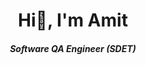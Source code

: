 <div align="center"><h1>Hi👋, I'm Amit</h1></div>
<div align="center"><h5>Software QA Engineer (SDET)</h5></div>

<!--
**amitkaushik8368/amitkaushik8368** is a ✨ _special_ ✨ repository because its `README.md` (this file) appears on your GitHub profile.

Here are some ideas to get you started:

- 🔭 I’m currently working on ...
- 🌱 I’m currently learning ...
- 👯 I’m looking to collaborate on ...
- 🤔 I’m looking for help with ...
- 💬 Ask me about ...
- 📫 How to reach me: ...
- 😄 Pronouns: ...
- ⚡ Fun fact: ...
-->
